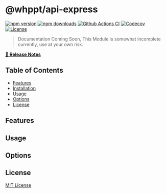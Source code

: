 # @whppt/api-express

[![npm version][npm-version-src]][npm-version-href]
[![npm downloads][npm-downloads-src]][npm-downloads-href]
[![Github Actions CI][github-actions-ci-src]][github-actions-ci-href]
[![Codecov][codecov-src]][codecov-href]
[![License][license-src]][license-href]

> Documentation Coming Soon, This Module is somewhat incomplete currently, use at your own risk.

[📖 **Release Notes**](./CHANGELOG.md)

## Table of Contents

- [Features](#features)
- [Installation](#features)
- [Usage](#usage)
- [Options](#options)
- [License](#license)

## Features

## Usage

## Options

## License

[MIT License](./LICENSE)

<!-- Badges -->
[npm-version-src]: https://img.shields.io/npm/v/@whppt/api-express/latest.svg
[npm-version-href]: https://npmjs.com/package/@whppt/api-express

[npm-downloads-src]: https://img.shields.io/npm/dt/@whppt/api-express.svg
[npm-downloads-href]: https://npmjs.com/package/@whppt/api-express

[github-actions-ci-src]: https://github.com/whpptjs/api-express/workflows/ci/badge.svg
[github-actions-ci-href]: https://github.com/whpptjs/api-express/actions?query=workflow%3Aci

[codecov-src]: https://img.shields.io/codecov/c/github/whpptjs/api-express.svg
[codecov-href]: https://codecov.io/gh/whpptjs/api-express

[license-src]: https://img.shields.io/npm/l/@whppt/api-express.svg
[license-href]: https://npmjs.com/package/@whppt/api-express
